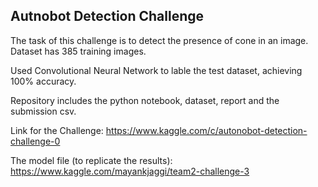 ## Autnobot Detection Challenge

The task of this challenge is to detect the presence of cone in an image. Dataset has 385 training images.

Used Convolutional Neural Network to lable the test dataset, achieving 100% accuracy.

Repository includes the python notebook, dataset, report and the submission csv.

Link for the Challenge: https://www.kaggle.com/c/autonobot-detection-challenge-0

The model file (to replicate the results):
https://www.kaggle.com/mayankjaggi/team2-challenge-3

